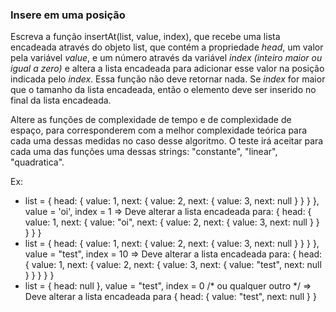 ### Insere em uma posição ###

Escreva a função insertAt(list, value, index), que recebe uma lista encadeada através do objeto list, que contém a propriedade *head*, um valor pela variável *value*, e um número através da variável *index* *(inteiro maior ou igual a zero)* e altera a lista encadeada para adicionar esse valor na posição indicada pelo *index*. Essa função não deve retornar nada. Se *index* for maior que o tamanho da lista encadeada, então o elemento deve ser inserido no final da lista encadeada.

Altere as funções de complexidade de tempo e de complexidade de espaço, para corresponderem com a melhor complexidade teórica para cada uma dessas medidas no caso desse algoritmo. O teste irá aceitar para cada uma das funções uma dessas strings: "constante", "linear", "quadratica".

Ex:

* list = { head: { value: 1, next: { value: 2, next: { value: 3, next: null } } } }, value = 'oi', index = 1 =\> Deve alterar a lista encadeada para: { head: { value: 1, next: { value: "oi", next: { value: 2, next: { value: 3, next: null } } } } }
* list = { head: { value: 1, next: { value: 2, next: { value: 3, next: null } } } }, value = "test", index = 10 =\> Deve alterar a lista encadeada para: { head: { value: 1, next: { value: 2, next: { value: 3, next: { value: "test", next: null } } } } }
* list = { head: null }, value = "test", index = 0 /\* ou qualquer outro \*/ =\> Deve alterar a lista encadeada para { head: { value: "test", next: null } }